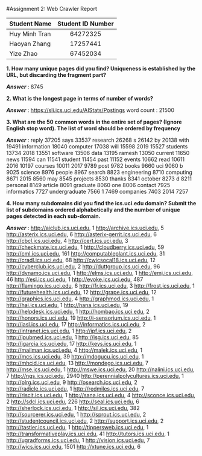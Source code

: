 #Assignment 2: Web Crawler Report

| Student Name | Student ID Number |
| ------------ | :---------------: |
| Huy Minh Tran| 64272325          |
| Haoyan Zhang | 17257441          |
| Yize Zhao    | 67452034          |

**1. How many unique pages did you find? Uniqueness is established by the URL, but discarding
the fragment part?**

***Answer*** :
    8745

**2. What is the longest page in terms of number of words?**

***Answer*** :
    https://sli.ics.uci.edu/AIStats/Postings
    word count : 21500

**3. What are the 50 common words in the entire set of pages? (Ignore English stop word). The
list of word should be ordered by frequency**

***Answer*** :
   reply           37205
   says            33537
   research        26268
   s               26142
   by              20138
   with            19491
   information     18040
   computer        17038
   will            15598
   2019            15527
   students        13734
   2018            13551
   software        13506
   data            13195
   ramesh          13050
   current         11650
   news            11594
   can             11541
   student         11454
   past            11152
   events          10662
   read            10611
   2016            10197
   courses         10011
   2017            9789
   post            9782
   books           9660
   uci             9060
   b               9025
   science         8976
   people          8967
   search          8823
   engineering     8710
   computing       8671
   2015            8560
   may             8545
   projects        8530
   thanks          8341
   october         8273
   d               8211
   personal        8149
   article         8091
   graduate        8060
   one             8006
   contact         7925
   informatics     7727
   undergraduate   7566
   1               7469
   companies       7403
   2014            7257


**4. How many subdomains did you find the ics.uci.edu domain? Submit the list of subdomains
ordered alphabetically and the number of unique pages detected in each sub-domain.**

***Answer*** :
    http://aiclub.ics.uci.edu, 1
    http://archive.ics.uci.edu, 5
    http://asterix.ics.uci.edu, 6
    http://asterix-gerrit.ics.uci.edu, 6
    http://cbcl.ics.uci.edu, 4
    http://cert.ics.uci.edu, 3
    http://checkmate.ics.uci.edu, 1
    http://cloudberry.ics.uci.edu, 59
    http://cml.ics.uci.edu, 161
    http://computableplant.ics.uci.edu, 31
    http://cradl.ics.uci.edu, 68
    http://cwicsocal18.ics.uci.edu, 12
    http://cyberclub.ics.uci.edu, 2
    http://duttgroup.ics.uci.edu, 96
    http://dynamo.ics.uci.edu, 1
    http://elms.ics.uci.edu, 1
    http://emj.ics.uci.edu, 46
    http://esl.ics.uci.edu, 1
    http://evoke.ics.uci.edu, 487
    http://flamingo.ics.uci.edu, 6
    http://fr.ics.uci.edu, 3
    http://frost.ics.uci.edu, 1
    http://futurehealth.ics.uci.edu, 12
    http://grape.ics.uci.edu, 12
    http://graphics.ics.uci.edu, 4
    http://graphmod.ics.uci.edu, 1
    http://hai.ics.uci.edu, 1
    http://hana.ics.uci.edu, 19
    http://helpdesk.ics.uci.edu, 1
    http://hombao.ics.uci.edu, 2
    http://honors.ics.uci.edu, 19
    http://i-sensorium.ics.uci.edu, 1
    http://iasl.ics.uci.edu, 17
    http://informatics.ics.uci.edu, 2
    http://intranet.ics.uci.edu, 1
    http://ipf.ics.uci.edu, 2
    http://ipubmed.ics.uci.edu, 1
    http://isg.ics.uci.edu, 85
    http://jgarcia.ics.uci.edu, 17
    http://keys.ics.uci.edu, 1
    http://mailman.ics.uci.edu, 4
    http://malek.ics.uci.edu, 1
    http://mcs.ics.uci.edu, 39
    http://mdogucu.ics.uci.edu, 1
    http://mhcid.ics.uci.edu, 13
    http://mondego.ics.uci.edu, 7
    http://mse.ics.uci.edu, 1
    http://mswe.ics.uci.edu, 20
    http://nalini.ics.uci.edu, 7
    http://ngs.ics.uci.edu, 2940
    http://perennialpolycultures.ics.uci.edu, 1
    http://plrg.ics.uci.edu, 9
    http://psearch.ics.uci.edu, 2
    http://radicle.ics.uci.edu, 1
    http://redmiles.ics.uci.edu, 7
    http://riscit.ics.uci.edu, 1
    http://sana.ics.uci.edu, 4
    http://sconce.ics.uci.edu, 2
    http://sdcl.ics.uci.edu, 226
    http://seal.ics.uci.edu, 6
    http://sherlock.ics.uci.edu, 1
    http://sil.ics.uci.edu, 382
    http://sourcerer.ics.uci.edu, 1
    http://sprout.ics.uci.edu, 2
    http://studentcouncil.ics.uci.edu, 2
    http://support.ics.uci.edu, 2
    http://tastier.ics.uci.edu, 1
    http://tippersweb.ics.uci.edu, 1
    http://transformativeplay.ics.uci.edu, 41
    http://tutors.ics.uci.edu, 1
    http://ugradforms.ics.uci.edu, 1
    http://vision.ics.uci.edu, 7
    http://wics.ics.uci.edu, 1501
    http://xtune.ics.uci.edu, 6


